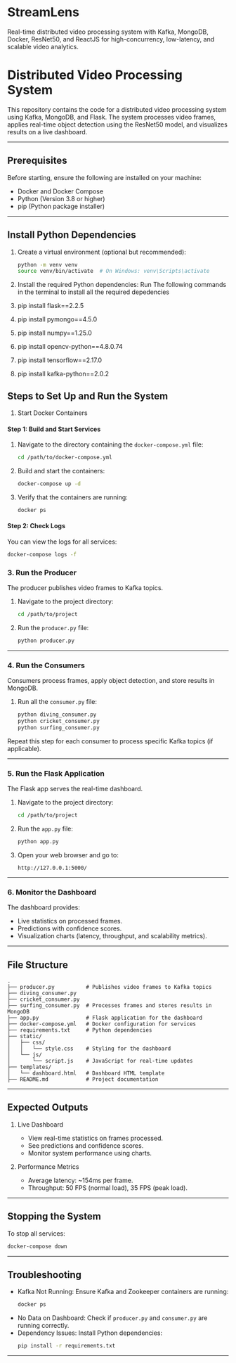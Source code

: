 # StreamLens
Real-time distributed video processing system with Kafka, MongoDB, Docker, ResNet50, and ReactJS for high-concurrency, low-latency, and scalable video analytics.

# Distributed Video Processing System

This repository contains the code for a distributed video processing system using Kafka, MongoDB, and Flask. The system processes video frames, applies real-time object detection using the ResNet50 model, and visualizes results on a live dashboard.

---

## Prerequisites

Before starting, ensure the following are installed on your machine:
- Docker and Docker Compose
- Python (Version 3.8 or higher)
- pip (Python package installer)

---

## Install Python Dependencies

1. Create a virtual environment (optional but recommended):
   ```bash
   python -m venv venv
   source venv/bin/activate  # On Windows: venv\Scripts\activate
   ```

2. Install the required Python dependencies:
  Run The following commands in the terminal to install all the required depedencies
  1. pip install flask==2.2.5
  2. pip install pymongo==4.5.0
  3. pip install numpy==1.25.0
  4. pip install opencv-python==4.8.0.74
  5. pip install tensorflow==2.17.0
  6. pip install kafka-python==2.0.2



## Steps to Set Up and Run the System


1. Start Docker Containers

#### Step 1: Build and Start Services
1. Navigate to the directory containing the `docker-compose.yml` file:
   ```bash
   cd /path/to/docker-compose.yml
   ```

2. Build and start the containers:
   ```bash
   docker-compose up -d
   ```

3. Verify that the containers are running:
   ```bash
   docker ps
   ```

#### Step 2: Check Logs
You can view the logs for all services:
```bash
docker-compose logs -f
```


### 3. Run the Producer
The producer publishes video frames to Kafka topics.

1. Navigate to the project directory:
   ```bash
   cd /path/to/project
   ```

2. Run the `producer.py` file:
   ```bash
   python producer.py
   ```

---

### 4. Run the Consumers
Consumers process frames, apply object detection, and store results in MongoDB.

1. Run all the `consumer.py` file:
   ```bash
   python diving_consumer.py
   python cricket_consumer.py
   python surfing_consumer.py
   ```

Repeat this step for each consumer to process specific Kafka topics (if applicable).

---

### 5. Run the Flask Application
The Flask app serves the real-time dashboard.

1. Navigate to the project directory:
   ```bash
   cd /path/to/project
   ```

2. Run the `app.py` file:
   ```bash
   python app.py
   ```

3. Open your web browser and go to:
   ```
   http://127.0.0.1:5000/
   ```

---

### 6. Monitor the Dashboard
The dashboard provides:
- Live statistics on processed frames.
- Predictions with confidence scores.
- Visualization charts (latency, throughput, and scalability metrics).

---

## File Structure

```
.
├── producer.py          # Publishes video frames to Kafka topics
├── diving_consumer.py
├── cricket_consumer.py
├── surfing_consumer.py  # Processes frames and stores results in MongoDB
├── app.py               # Flask application for the dashboard
├── docker-compose.yml   # Docker configuration for services
├── requirements.txt     # Python dependencies
├── static/
│   ├── css/
│   │   └── style.css    # Styling for the dashboard
│   └── js/
│       └── script.js    # JavaScript for real-time updates
├── templates/
│   └── dashboard.html   # Dashboard HTML template
├── README.md            # Project documentation
```

---

## Expected Outputs

1. Live Dashboard
   - View real-time statistics on frames processed.
   - See predictions and confidence scores.
   - Monitor system performance using charts.

2. Performance Metrics
   - Average latency: ~154ms per frame.
   - Throughput: 50 FPS (normal load), 35 FPS (peak load).

---

## Stopping the System

To stop all services:
```bash
docker-compose down
```

---

## Troubleshooting

- Kafka Not Running: Ensure Kafka and Zookeeper containers are running:
  ```bash
  docker ps
  ```
- No Data on Dashboard: Check if `producer.py` and `consumer.py` are running correctly.
- Dependency Issues: Install Python dependencies:
  ```bash
  pip install -r requirements.txt
  ```

--- 



